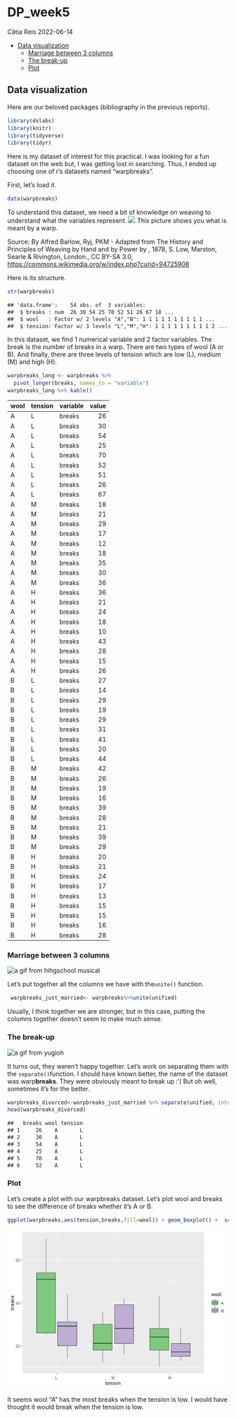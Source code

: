 DP_week5
================
Cátia Reis
2022-06-14

-   [Data visualization](#data-visualization)
    -   [Marriage between 3 columns](#marriage-between-3-columns)
    -   [The break-up](#the-break-up)
    -   [Plot](#plot)

## Data visualization

Here are our beloved packages (bibliography in the previous reports).

``` r
library(dslabs)
library(knitr)
library(tidyverse)
library(tidyr)
```

Here is my dataset of interest for this practical. I was looking for a
fun dataset on the web but, I was getting lost in searching. Thus, I
ended up choosing one of r’s datasets named “warpbreaks”.

First, let’s load it.

``` r
data(warpbreaks)
```

To understand this dataset, we need a bit of knowledge on weaving to
understand what the variables represent.
![](https://upload.wikimedia.org/wikipedia/commons/5/5e/Warp_and_weft_2.jpg)
This picture shows you what is meant by a warp.

Source: By Alfred Barlow, Ryj, PKM - Adapted from The History and
Principles of Weaving by Hand and by Power by , 1878, S. Low, Marston,
Searle & Rivington, London., CC BY-SA 3.0,
<https://commons.wikimedia.org/w/index.php?curid=94725908>

Here is its structure.

``` r
str(warpbreaks)
```

    ## 'data.frame':    54 obs. of  3 variables:
    ##  $ breaks : num  26 30 54 25 70 52 51 26 67 18 ...
    ##  $ wool   : Factor w/ 2 levels "A","B": 1 1 1 1 1 1 1 1 1 1 ...
    ##  $ tension: Factor w/ 3 levels "L","M","H": 1 1 1 1 1 1 1 1 1 2 ...

In this dataset, we find 1 numerical variable and 2 factor variables.
The break is the number of breaks in a warp. There are two types of wool
(A or B). And finally, there are three levels of tension which are low
(L), medium (M) and high (H).

``` r
warpbreaks_long <- warpbreaks %>% 
  pivot_longer(breaks, names_to = "variable")
warpbreaks_long %>% kable()
```

| wool | tension | variable | value |
|:-----|:--------|:---------|------:|
| A    | L       | breaks   |    26 |
| A    | L       | breaks   |    30 |
| A    | L       | breaks   |    54 |
| A    | L       | breaks   |    25 |
| A    | L       | breaks   |    70 |
| A    | L       | breaks   |    52 |
| A    | L       | breaks   |    51 |
| A    | L       | breaks   |    26 |
| A    | L       | breaks   |    67 |
| A    | M       | breaks   |    18 |
| A    | M       | breaks   |    21 |
| A    | M       | breaks   |    29 |
| A    | M       | breaks   |    17 |
| A    | M       | breaks   |    12 |
| A    | M       | breaks   |    18 |
| A    | M       | breaks   |    35 |
| A    | M       | breaks   |    30 |
| A    | M       | breaks   |    36 |
| A    | H       | breaks   |    36 |
| A    | H       | breaks   |    21 |
| A    | H       | breaks   |    24 |
| A    | H       | breaks   |    18 |
| A    | H       | breaks   |    10 |
| A    | H       | breaks   |    43 |
| A    | H       | breaks   |    28 |
| A    | H       | breaks   |    15 |
| A    | H       | breaks   |    26 |
| B    | L       | breaks   |    27 |
| B    | L       | breaks   |    14 |
| B    | L       | breaks   |    29 |
| B    | L       | breaks   |    19 |
| B    | L       | breaks   |    29 |
| B    | L       | breaks   |    31 |
| B    | L       | breaks   |    41 |
| B    | L       | breaks   |    20 |
| B    | L       | breaks   |    44 |
| B    | M       | breaks   |    42 |
| B    | M       | breaks   |    26 |
| B    | M       | breaks   |    19 |
| B    | M       | breaks   |    16 |
| B    | M       | breaks   |    39 |
| B    | M       | breaks   |    28 |
| B    | M       | breaks   |    21 |
| B    | M       | breaks   |    39 |
| B    | M       | breaks   |    29 |
| B    | H       | breaks   |    20 |
| B    | H       | breaks   |    21 |
| B    | H       | breaks   |    24 |
| B    | H       | breaks   |    17 |
| B    | H       | breaks   |    13 |
| B    | H       | breaks   |    15 |
| B    | H       | breaks   |    15 |
| B    | H       | breaks   |    16 |
| B    | H       | breaks   |    28 |

### Marriage between 3 columns

![a gif from hihgschool
musical](https://c.tenor.com/edQRSE78T_YAAAAC/hsm-high-school-musical.gif)

Let’s put together all the columns we have with the`unite()` function.

``` r
 warpbreaks_just_married<- warpbreaks%>%unite(unified)
```

Usually, I think together we are stronger, but in this case, putting the
columns together doesn’t seem to make much sense.

### The break-up

![a gif from
yugioh](https://c.tenor.com/UwHyv90lYwcAAAAd/yugioh-divorce.gif)

It turns out, they weren’t happy together. Let’s work on separating them
with the `separate()`function. I should have known better, the name of
the dataset was warp**breaks**. They were obviously meant to break up
:’( But oh well, sometimes it’s for the better.

``` r
warpbreaks_divorced<-warpbreaks_just_married %>% separate(unified, into=c("breaks","wool", "tension"), sep="_")
head(warpbreaks_divorced)
```

    ##   breaks wool tension
    ## 1     26    A       L
    ## 2     30    A       L
    ## 3     54    A       L
    ## 4     25    A       L
    ## 5     70    A       L
    ## 6     52    A       L

### Plot

Let’s create a plot with our warpbreaks dataset. Let’s plot wool and
breaks to see the difference of breaks whether it’s A or B.

``` r
ggplot(warpbreaks,aes(tension,breaks,fill=wool)) + geom_boxplot() +  scale_fill_brewer(palette="Accent")
```

![](DP_week5_files/figure-gfm/unnamed-chunk-7-1.png)<!-- -->

It seems wool “A” has the most breaks when the tension is low. I would
have thought it would break when the tension is low.
